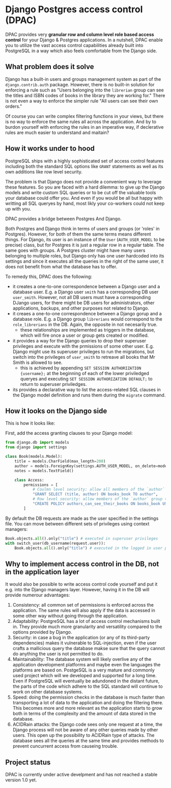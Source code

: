 # Django Postgres access control (DPAC)

DPAC provides very **granular row and column level role based access control** for your Django & Postgres applications.
In a nutshell, DPAC enable you to utilize the vast access control capabilities already built into PostgreSQL in a way which also feels comfortable from the Django side.

## What problem does it solve

Django has a built-in users and groups management system as part of the `django.contrib.auth` package.
However, there is no built-in solution for enforcing a rule such as "Users belonging into the `librerian` group can see the titles and ISBN codes of books in the library they are working for." There is not even a way to enforce the simpler rule "All users can see their own orders."

Of course you can write complex filtering functions in your views, but there is no way to enforce the same rules all across the application. And by to burdon yourself with enforcing the rules in an imperative way, if declerative rules are much easier to understand and maitain?

## How it works under to hood

PostgreSQL ships with a highly sophisticated set of access control features including both the standard SQL options like `GRANT` statements as well as its own additions like row level security.

The problem is that Django does not provide a convenient way to leverage these features. So you are faced with a hard dilemma: to give up the Django models and write custom SQL queries or to be cut off the valuable tools your database could offer you. And even if you would be all but happy with writting all SQL queryes by hand, most likly your co-workers could not keep up with you.

DPAC provides a bridge between Postgres And Django.

Both Postgres and Django think in terms of users and groups (or 'roles' in Postgres). However, for both of them the same terms means different things. For Django, its user is an instance of the `User` (`AUTH_USER_MODEL` to be precise) class, but for Postgres it is just a regular row in a regular table. The same goes with groups. A Postgres cluster might have many users belonging to multiple roles, but Django only has one user hardcoded into its settings and since it executes all the queries in the right of the same user, it does not benefit from what the database has to offer.

To remedy this, DPAC does the following:
* it creates a one-to-one correspondence between a Django user and a database user. E.g. a Django user `smith` has a corresponding DB user `user_smith`. However, not all DB users must have a corresponding DJango users, for there might be DB users for administrators, other applications, backups, and other purposes not related to Django.
* it creaes a one-to-one correspondence between a Django gorup and a database role. E.g. a Django group `librerians` would correspond to the `role_librerians` in the DB. Again, the opposite in not necesarily true.
  * these relationships are implemented as triggers in the database, which will fire once a user or group gets created or modified.
* it provides a way for the Django queries to drop their superuser privileges and execute with the prmissions of some other user. E.g. Django might use its superuser privileges to run the migrations, but switch into the privileges of `user_smith` to retreave all books that Mr Smith is allowed to see.
  * this is achieved by appending `SET SESSION AUTHORIZATION {username};` at the beginning of each of the lower priviledged queryes and executing `SET SESSION AUTHORIZATION DEFAULT;` to return to superuser priviledges.
* its provides a declarative way to list the access-related SQL clauses in the Django model definition and runs them during the `migrate` command.

## How it looks on the Django side

This is how it looks like:

First, add the access granting clauses to your Django model:

```py
from django.db import models
from django import settings

class Book(models.Model):
    title = models.CharField(max_length=200)
    author = models.ForeignKey(settings.AUTH_USER_MODEL, on_delete=models.PROTECT)
    notes = models.TextField()

    class Access:
        permissions = [
            # Coulmn level security: allow all members of the `author` group to see the `title` and `author` of the books
            "GRANT SELECT (title, author) ON books_book TO author",
            # Row level security: allow members of the `author` group to see their own books
            "CREATE POLICY authors_can_see_their_books ON books_book USING (author_id = current_user) TO author;"
        ]
```

By default the DB requests are made as the user specified in the settings file.
You can move between different sets of privileges using context managers:

```py
Book.objects.all().only("title") # executed in superuser privileges
with switch_user(db_username(request.user)):
    Book.objects.all().only("title") # executed in the logged in user privileges
```

## Why to implement access control in the DB, not in the application layer

It would also be possible to write access control code yourself and put it e.g. into the Django managers layer. However, having it in the DB will provide numerour advantages:
1. Consistency: all common set of permissions is enforced across the application. The same rules will also apply if the data is accessed in some other way without going through the application.
2. Adaptability: PostgreSQL has a lot of access control mechanisms built in. They provide much more granularity and versatility compared to the options provided by Django.
3. Security: in case a bug in the application (or any of its third-party dependencies) makes it vulnerable to SQL-injection, even if the user crafts a mallicious query the database makse sure that the query cannot do anything the user is not permitted to do.
4. Maintainability: The database system will likely overlive any of the application development platforms and maybe even the languages the platforms are based on. PostgeSQL is a very mature and commonly used project which will we developed and supported for a long time. Even if PostgreSQL will eventually be adundoned in the distant future, the parts of the code which adhere to the SQL standard will continue to work on other database systems.
5. Speed: doing the permission checks in the database is much faster than transporting a lot of data to the application and doing the filtering there. This becomes more and more relevant as the application starts to grow both in terms of the complexity and the amount of data stored in the database.
6. ACIDRain attacks: the Django code sees only one request at a time, the Django process will not be aware of any other queries made by other users. This open up the possibility to ACIDRain type of attacks. The database sees all the queries at the same time and provides methods to prevent cuncurrent access from causeing trouble.


## Project status

DPAC is currently under active develpment and has not reached a stable version 1.0 yet.

